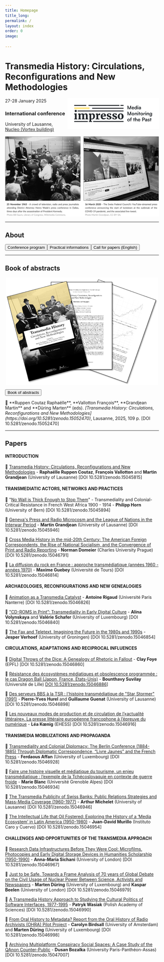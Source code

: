 ```yaml
---
title: Homepage
title_long: 
permalink: /
layout: index
order: 0
image: 

---
```


# Transmedia History: Circulations, Reconfigurations and New Methodologies
<img src="images/impresso.png" alt="image" width="300" height="auto" align="right">
27-28 January 2025

### International conference
University of Lausanne, [Nucleo (Vortex building)](https://impresso.github.io/transmedia/practical)

![Transmedia Conference](images/transmedia_illustration_en.png)

<hr>

## About

<button class="button button1" onclick="window.location.href='https://impresso.github.io/transmedia/program';">Conference program</button><button class="button button1" onclick="window.location.href='https://impresso.github.io/transmedia/practical';">Practical informations</button><button class="button button1" onclick="window.location.href='https://impresso.github.io/transmedia/en';">Call for papers (English)</button>

<hr>

## Book of abstracts
<p align="center">
<img src="images/bookofabstracts.png" alt="image" width="500" height="auto" align="center">
  
<button class="button button1" onclick="window.location.href='https://doi.org/10.5281/zenodo.15052470';">Book of abstracts</button>
</p>
📖 **Ruppen Coutaz Raphaëlle**, **Vallotton François**, **Grandjean Martin** and **Düring Marten** (eds). <em>[Transmedia History: Circulations, Reconfigurations and New Methodologies](https://doi.org/10.5281/zenodo.15052470)</em>, Lausanne, 2025, 109 p. [DOI 10.5281/zenodo.15052470]

<hr>

## Papers

#### INTRODUCTION

📄 [Transmedia History: Circulations, Reconfigurations and New Methodologies](https://doi.org/10.5281/zenodo.15045815) - **Raphaëlle Ruppen Coutaz**, **François Vallotton** and **Martin Grandjean** (University of Lausanne) [DOI 10.5281/zenodo.15045815]

#### TRANSMEDIATIC ACTORS, NETWORKS AND PRACTICES

📄 "[No Wall is Thick Enough to Stop Them](https://doi.org/10.5281/zenodo.15045894)" - Transmediality and Colonial-Critical Resistance in French West Africa 1900 - 1914 - **Philipp Horn** (University of Bern) [DOI 10.5281/zenodo.15045894]

📄 [Geneva's Press and Radio Microcosm and the League of Nations in the Interwar Period](https://doi.org/10.5281/zenodo.15045946) - **Martin Grandjean** (University of Lausanne) [DOI 10.5281/zenodo.15045946]

📄 [Cross Media History in the mid-20th Century: The American Foreign Correspondents, the Rise of National Socialism, and the Convergence of Print and Radio Reporting](https://doi.org/10.5281/zenodo.15046791) - **Norman Domeier** (Charles University Prague) [DOI 10.5281/zenodo.15046791]

📄 [La diffusion du rock en France : approche transmédiatique (années 1960 - années 1970)](https://doi.org/10.5281/zenodo.15046814) - **Maxime Guebey** (Université de Tours) [DOI 10.5281/zenodo.15046814]

#### ARCHAEOLOGIES, RECONFIGURATIONS AND NEW GENEALOGIES

📄 [Animation as a Transmedia Catalyst](https://doi.org/10.5281/zenodo.15046826) - **Antoine Rigaud** (Université Paris Nanterre) [DOI 10.5281/zenodo.15046826]

📄 ["CD-ROMS in Print”: Transmediality in Early Digital Culture](https://doi.org/10.5281/zenodo.15046840) - **Alina Volynskaya** and **Valérie Schafer** (University of Luxembourg) [DOI 10.5281/zenodo.15046840]

📄 [The Fax and Teletext. Imagining the Future in the 1980s and 1990s](https://doi.org/10.5281/zenodo.15046854) - **Jesper Verhoef** (University of Groningen) [DOI 10.5281/zenodo.15046854]

#### CIRCULATIONS, ADAPTATIONS AND RECIPROCAL INFLUENCES

📄 [Digital Throws of the Dice: A Genealogy of Rhetoric in Fallout](https://doi.org/10.5281/zenodo.15046860) - **Clay Foye** (EPFL) [DOI 10.5281/zenodo.15046860]

📄 [Résistance des écosystèmes médiatiques et obsolescence programmée : le cas Dragon Ball (Japon, France, États-Unis)](https://doi.org/10.5281/zenodo.15046886) - **Bounthavy Suvilay** (Université de Lille) [DOI 10.5281/zenodo.15046886](https://doi.org/10.5281/zenodo.15046886)]

📄 [Des serveurs BBS à la TSR : l'histoire transmédiatique de "Star Stormer" (1991)](https://doi.org/10.5281/zenodo.15046898) - **Pierre-Yves Hurel** and **Guillaume Guenat** (University of Lausanne) [DOI 10.5281/zenodo.15046898]

📄 [Les nouveaux modes de production et de circulation de l’«actualité littéraire». La presse littéraire européenne francophone à l’épreuve du numérique](https://doi.org/10.5281/zenodo.15046916) - **Léa Kœnig** (EHESS) [DOI 10.5281/zenodo.15046916]
 
#### TRANSMEDIA MOBILIZATIONS AND PROPAGANDA

📄 [Transmediality and Colonial Diplomacy: The Berlin Conference (1884-1885) Through Diplomatic Correspondence, “Livre Jaunes” and the French Press](https://doi.org/10.5281/zenodo.15046928) - **Ferdaous Affan** (University of Luxembourg) [DOI 10.5281/zenodo.15046928]

📄 [Faire une histoire visuelle et médiatique du tourisme, un enjeu transmédiatique : l’exemple de la Tchécoslovaquie en contexte de guerre froide](https://doi.org/10.5281/zenodo.15046934) - **Marie Blanc** (Université Grenoble Alpes) [DOI 10.5281/zenodo.15046934]

📄 [The Transmedia Publicity of Swiss Banks: Public Relations Strategies and Mass-Media Coverage (1960-1977)](https://doi.org/10.5281/zenodo.15046946) - **Arthur Michelet** (University of Lausanne) [DOI 10.5281/zenodo.15046946]

📄 [The Intellectual Life that Oil Fostered: Exploring the History of a ‘Media Ecosystem’ in Latin America (1950-1980)](https://doi.org/10.5281/zenodo.15046954) - **Juan-David Murillo** (Instituto Caro y Cuervo) [DOI 10.5281/zenodo.15046954]

#### CHALLENGES AND OPPORTUNITIES OF THE TRANSMEDIA APPROACH

📄 [Research Data Infrastructures Before They Were Cool: Microfilms, Photocopies and Early Digital Storage Devices in Humanities Scholarship (1950-1990)](https://doi.org/10.5281/zenodo.15046967) - **Anna-Maria Sichani** (University of London) [DOI 10.5281/zenodo.15046967]

📄 [Just to be Safe. Towards a Frame Analysis of 70 years of Global Debate on the Civil Usage of Nuclear Power Between Science, Activists and Newspapers](https://doi.org/10.5281/zenodo.15046979) - **Marten Düring** (University of Luxembourg) and **Kaspar Beelen** (University of London) [DOI 10.5281/zenodo.15046979]

📄 [A Transmedia History Approach to Studying the Cultural Politics of Software Interfaces, 1977-1995](https://doi.org/10.5281/zenodo.15046990) - **Patryk Wasiak** (Polish Academy of Sciences) [DOI 10.5281/zenodo.15046990]

📄 [From Oral History to Metadata? Report from the Oral History of Radio Archivists (OHRA) Pilot Project](https://doi.org/10.5281/zenodo.15046998) - **Carolyn Birdsall** (University of Amsterdam) and **Marten Düring** (University of Luxembourg) [DOI 10.5281/zenodo.15046998]

📄 [Archiving Multiplatform Conspiracy Social Spaces: A Case Study of the QAnon Counter-Public](https://doi.org/10.5281/zenodo.15047007) - **Dusan Bozalka** (University Paris-Panthéon-Assas) [DOI 10.5281/zenodo.15047007]
